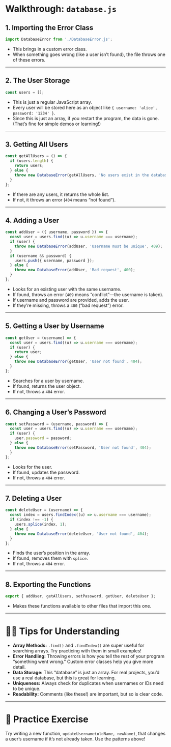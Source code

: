 # Walkthrough: `database.js`

## 1. Importing the Error Class

```javascript
import DatabaseError from './DatabaseError.js';
```

- This brings in a custom error class.
- When something goes wrong (like a user isn’t found), the file throws one of these errors.

---

## 2. The User Storage

```javascript
const users = [];
```

- This is just a regular JavaScript array.
- Every user will be stored here as an object like `{ username: 'alice', password: '1234' }`.
- Since this is just an array, if you restart the program, the data is gone. (That’s fine for simple demos or learning!)

---

## 3. Getting All Users

```javascript
const getAllUsers = () => {
  if (users.length) {
    return users;
  } else {
    throw new DatabaseError(getAllUsers, 'No users exist in the database', 404);
  }
};
```

- If there are any users, it returns the whole list.
- If not, it throws an error (`404` means “not found”).

---

## 4. Adding a User

```javascript
const addUser = ({ username, password }) => {
  const user = users.find((u) => u.username === username);
  if (user) {
    throw new DatabaseError(addUser, 'Username must be unique', 409);
  }
  if (username && password) {
    users.push({ username, password });
  } else {
    throw new DatabaseError(addUser, 'Bad request', 400);
  }
};
```

- Looks for an existing user with the same username.
- If found, throws an error (`409` means “conflict”—the username is taken).
- If username and password are provided, adds the user.
- If they’re missing, throws a `400` (“bad request”) error.

---

## 5. Getting a User by Username

```javascript
const getUser = (username) => {
  const user = users.find((u) => u.username === username);
  if (user) {
    return user;
  } else {
    throw new DatabaseError(getUser, 'User not found', 404);
  }
};
```

- Searches for a user by username.
- If found, returns the user object.
- If not, throws a `404` error.

---

## 6. Changing a User’s Password

```javascript
const setPassword = (username, password) => {
  const user = users.find((u) => u.username === username);
  if (user) {
    user.password = password;
  } else {
    throw new DatabaseError(setPassword, 'User not found', 404);
  }
};
```

- Looks for the user.
- If found, updates the password.
- If not, throws a `404` error.

---

## 7. Deleting a User

```javascript
const deleteUser = (username) => {
  const index = users.findIndex((u) => u.username === username);
  if (index !== -1) {
    users.splice(index, 1);
  } else {
    throw new DatabaseError(deleteUser, 'User not found', 404);
  }
};
```

- Finds the user’s position in the array.
- If found, removes them with `splice`.
- If not, throws a `404` error.

---

## 8. Exporting the Functions

```javascript
export { addUser, getAllUsers, setPassword, getUser, deleteUser };
```

- Makes these functions available to other files that import this one.

---

# 🧑‍🎓 Tips for Understanding

- **Array Methods:** `.find()` and `.findIndex()` are super useful for searching arrays. Try practicing with them in small examples!
- **Error Handling:** Throwing errors is how you tell the rest of your program “something went wrong.” Custom error classes help you give more detail.
- **Data Storage:** This “database” is just an array. For real projects, you’d use a real database, but this is great for learning.
- **Uniqueness:** Always check for duplicates when usernames or IDs need to be unique.
- **Readability:** Comments (like these!) are important, but so is clear code.

---

# 🎯 Practice Exercise

Try writing a new function, `updateUsername(oldName, newName)`, that changes a user’s username if it’s not already taken. Use the patterns above!


